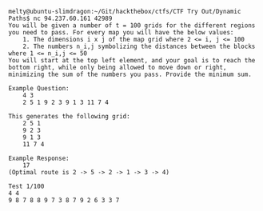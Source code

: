 
    melty@ubuntu-slimdragon:~/Git/hackthebox/ctfs/CTF Try Out/Dynamic Paths$ nc 94.237.60.161 42989
    You will be given a number of t = 100 grids for the different regions you need to pass. For every map you will have the below values:
        1. The dimensions i x j of the map grid where 2 <= i, j <= 100
        2. The numbers n_i,j symbolizing the distances between the blocks where 1 <= n_i,j <= 50
    You will start at the top left element, and your goal is to reach the bottom right, while only being allowed to move down or right, minimizing the sum of the numbers you pass. Provide the minimum sum.

    Example Question:
        4 3
        2 5 1 9 2 3 9 1 3 11 7 4

    This generates the following grid:
        2 5 1
        9 2 3
        9 1 3
        11 7 4

    Example Response:
        17
    (Optimal route is 2 -> 5 -> 2 -> 1 -> 3 -> 4)

    Test 1/100
    4 4
    9 8 7 8 8 9 7 3 8 7 9 2 6 3 3 7
